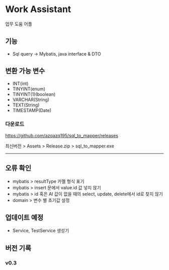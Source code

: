 # Work Assistant

업무 도움 어플

## 기능
- Sql query -> Mybatis, java interface & DTO

## 변환 가능 변수
- INT(int)
- TINYINT(enum)
- TINYINT(1)(boolean)
- VARCHAR(String)
- TEXT(String)
- TIMESTAMP(Date)

### 다운로드
https://github.com/azqazq195/sql_to_mapper/releases

최신버전 > Assets > Release.zip > sql_to_mapper.exe

---

## 오류 확인
- mybatis > resultType 카멜 형식 표기
- mybatis > insert 문에서 value.id 값 넣지 않기
- mybatis > id 혹은 AI 값이 없을 때의 select, update, delete에서 id로 찾지 않기
- domain > 변수 별 초기값 설정

## 업데이트 예정
- Service, TestService 생성기

## 버전 기록
### v0.3

